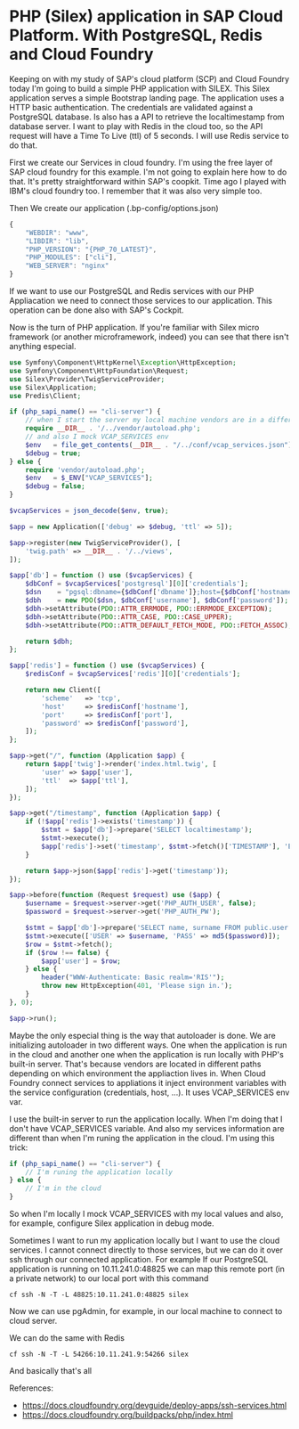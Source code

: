 PHP (Silex) application in SAP Cloud Platform. With PostgreSQL, Redis and Cloud Foundry
======

Keeping on with my study of SAP's cloud platform (SCP) and Cloud Foundry today I'm going to build a simple PHP application with SILEX. This Silex application serves a simple Bootstrap landing page. The application uses a HTTP basic authentication. The credentials are validated against a PostgreSQL database. Is also has a API to retrieve the localtimestamp from database server. I want to play with Redis in the cloud too, so the API request will have a Time To Live (ttl) of 5 seconds. I will use Redis service to do that.

First we create our Services in cloud foundry. I'm using the free layer of SAP cloud foundry for this example. I'm not going to explain here how to do that. It's pretty straightforward within SAP's coopkit. Time ago I played with IBM's cloud foundry too. I remember that it was also very simple too.

Then We create our application (.bp-config/options.json)

```js
{
    "WEBDIR": "www",
    "LIBDIR": "lib",
    "PHP_VERSION": "{PHP_70_LATEST}",
    "PHP_MODULES": ["cli"],
    "WEB_SERVER": "nginx"
}
```

If we want to use our PostgreSQL and Redis services with our PHP Appliacation we need to connect those services to our application. This operation can be done also with SAP's Cockpit.

Now is the turn of PHP application. If you're familiar with Silex micro framework (or another microframework, indeed) you can see that there isn't anything especial.

```php
use Symfony\Component\HttpKernel\Exception\HttpException;
use Symfony\Component\HttpFoundation\Request;
use Silex\Provider\TwigServiceProvider;
use Silex\Application;
use Predis\Client;

if (php_sapi_name() == "cli-server") {
    // when I start the server my local machine vendors are in a different path
    require __DIR__ . '/../vendor/autoload.php';
    // and also I mock VCAP_SERVICES env
    $env   = file_get_contents(__DIR__ . "/../conf/vcap_services.json");
    $debug = true;
} else {
    require 'vendor/autoload.php';
    $env   = $_ENV["VCAP_SERVICES"];
    $debug = false;
}

$vcapServices = json_decode($env, true);

$app = new Application(['debug' => $debug, 'ttl' => 5]);

$app->register(new TwigServiceProvider(), [
    'twig.path' => __DIR__ . '/../views',
]);

$app['db'] = function () use ($vcapServices) {
    $dbConf = $vcapServices['postgresql'][0]['credentials'];
    $dsn    = "pgsql:dbname={$dbConf['dbname']};host={$dbConf['hostname']};port={$dbConf['port']}";
    $dbh    = new PDO($dsn, $dbConf['username'], $dbConf['password']);
    $dbh->setAttribute(PDO::ATTR_ERRMODE, PDO::ERRMODE_EXCEPTION);
    $dbh->setAttribute(PDO::ATTR_CASE, PDO::CASE_UPPER);
    $dbh->setAttribute(PDO::ATTR_DEFAULT_FETCH_MODE, PDO::FETCH_ASSOC);

    return $dbh;
};

$app['redis'] = function () use ($vcapServices) {
    $redisConf = $vcapServices['redis'][0]['credentials'];

    return new Client([
        'scheme'   => 'tcp',
        'host'     => $redisConf['hostname'],
        'port'     => $redisConf['port'],
        'password' => $redisConf['password'],
    ]);
};

$app->get("/", function (Application $app) {
    return $app['twig']->render('index.html.twig', [
        'user' => $app['user'],
        'ttl'  => $app['ttl'],
    ]);
});

$app->get("/timestamp", function (Application $app) {
    if (!$app['redis']->exists('timestamp')) {
        $stmt = $app['db']->prepare('SELECT localtimestamp');
        $stmt->execute();
        $app['redis']->set('timestamp', $stmt->fetch()['TIMESTAMP'], 'EX', $app['ttl']);
    }

    return $app->json($app['redis']->get('timestamp'));
});

$app->before(function (Request $request) use ($app) {
    $username = $request->server->get('PHP_AUTH_USER', false);
    $password = $request->server->get('PHP_AUTH_PW');

    $stmt = $app['db']->prepare('SELECT name, surname FROM public.user WHERE username=:USER AND pass=:PASS');
    $stmt->execute(['USER' => $username, 'PASS' => md5($password)]);
    $row = $stmt->fetch();
    if ($row !== false) {
        $app['user'] = $row;
    } else {
        header("WWW-Authenticate: Basic realm='RIS'");
        throw new HttpException(401, 'Please sign in.');
    }
}, 0);

$app->run();
```

Maybe the only especial thing is the way that autoloader is done. We are initializing autoloader in two different ways. One when the application is run in the cloud and another one when the application is run locally with PHP's built-in server. That's because vendors are located in different paths depending on which environment the appliaction lives in. When Cloud Foundry connect services to appliations it inject environment variables with the service configuration (credentials, host, ...). It uses VCAP_SERVICES env var.

I use the built-in server to run the application locally. When I'm doing that I don't have VCAP_SERVICES variable. And also my services information are different than when I'm runing the application in the cloud. I'm using this trick:
 
```php
if (php_sapi_name() == "cli-server") {
    // I'm runing the application locally
} else {
    // I'm in the cloud
}
```
So when I'm locally I mock VCAP_SERVICES with my local values and also, for example, configure Silex application in debug mode.

Sometimes I want to run my application locally but I want to use the cloud services. I cannot connect directly to those services, but we can do it over ssh through our connected application.
For example If our PostgreSQL application is running on 10.11.241.0:48825 we can map this remote port (in a private network) to our local port with this command

```
cf ssh -N -T -L 48825:10.11.241.0:48825 silex
```
Now we can use pgAdmin, for example, in our local machine to connect to cloud server.


We can do the same with Redis
```
cf ssh -N -T -L 54266:10.11.241.9:54266 silex
```

And basically that's all

References:

* https://docs.cloudfoundry.org/devguide/deploy-apps/ssh-services.html
* https://docs.cloudfoundry.org/buildpacks/php/index.html
